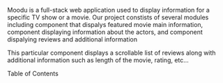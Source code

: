 Moodu is a full-stack web application used to display information for a specific TV show or a movie.  Our project constists of several modules including component that dispalys featured movie main information, component displaying information about the actors, and component dispalying reviews and additional information

This particular component displays a scrollable list of reviews along with additional information such as length of the movie, rating, etc...

Table of Contents



